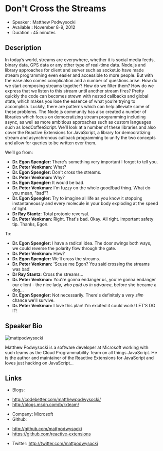 Don't Cross the Streams
========================

* Speaker   : Matthew Podwysocki
* Available : November 8-9, 2012
* Duration  : 45 minutes

Description
-----------

In today’s world, streams are everywhere, whether it is social media feeds, binary data, GPS data or any other type of real-time data.  Node.js and library approaches for client and server such as socket.io have made stream programming even easier and accessible to more people.  But with the ease also comes complication and a number of questions arise.  How do we start composing streams together?  How do we filter them?  How do we express that we listen to this stream until another stream fires?  Pretty quickly the code can becomes strewn with nested callbacks and global state, which makes you lose the essence of what you’re trying to accomplish.  Luckily, there are patterns which can help alleviate some of these problems.  The Node.js community has also created a number of libraries which focus on democratizing stream programming including async, as well as more ambitious approaches such as custom languages such as IcedCoffeeScript.  We’ll look at a number of these libraries and also cover the Reactive Extensions for JavaScript, a library for democratizing stream and asynchronous callback programming to unify the two concepts and allow for queries to be written over them.
 
We’ll go from:

- **Dr. Egon Spengler:** There's something very important I forgot to tell you.
- **Dr. Peter Venkman:** What? 
- **Dr. Egon Spengler:** Don't cross the streams. 
- **Dr. Peter Venkman:** Why? 
- **Dr. Egon Spengler:** It would be bad. 
- **Dr. Peter Venkman:** I'm fuzzy on the whole good/bad thing. What do you mean, "bad"? 
- **Dr. Egon Spengler:** Try to imagine all life as you know it stopping instantaneously and every molecule in your body exploding at the speed of light. 
- **Dr Ray Stantz:** Total protonic reversal. 
- **Dr. Peter Venkman:** Right. That's bad. Okay. All right. Important safety tip. Thanks, Egon.
 
To:

- **Dr. Egon Spengler:** I have a radical idea. The door swings both ways, we could reverse the polarity flow through the gate. 
- **Dr. Peter Venkman:** How? 
- **Dr. Egon Spengler:** We'll cross the streams. 
- **Dr. Peter Venkman:** 'Scuse me Egon? You said crossing the streams was bad! 
- **Dr Ray Stantz:** Cross the streams... 
- **Dr. Peter Venkman:** You're gonna endanger us, you're gonna endanger our client - the nice lady, *who paid us in advance*, before she became a dog... 
- **Dr. Egon Spengler:** Not necessarily. There's definitely a *very slim* chance we'll survive. 
- **Dr. Peter Venkman:** I love this plan! I'm excited it could work! LET'S DO IT!

Speaker Bio
-----------

![mattpodwysocki](https://raw.github.com/cascadiajs/cascadiajs.github.com/master/proposal/images/mattpodwysocki.png)

Matthew Podwysocki is a software developer at Microsoft working with such teams as the Cloud Programmability Team on all things JavaScript.  He is the author and maintainer of the Reactive Extensions for JavaScript and loves just hacking on JavaScript...


Links
-----

* Blogs: 
 - http://codebetter.com/matthewpodwysocki/ 
 - http://blogs.msdn.com/b/rxteam/
* Company: Microsoft
* Github: 
 - http://github.com/mattpodwysocki
 - https://github.com/reactive-extensions
* Twitter: http://twitter.com/mattpodwysocki
